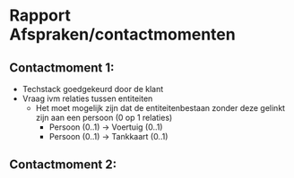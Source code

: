 # Rapport Afspraken/contactmomenten

## Contactmoment 1: 
   * Techstack goedgekeurd door de klant
   * Vraag ivm relaties tussen entiteiten 
       * Het moet mogelijk zijn dat de entiteitenbestaan zonder deze gelinkt zijn aan een persoon (0 op 1 relaties) 
           * Persoon (0..1) -> Voertuig (0..1)
           * Persoon (0..1) -> Tankkaart (0..1)

## Contactmoment 2:
